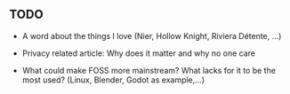 ## TODO

- A word about the things I love (Nier, Hollow Knight, Riviera Détente, ...)

- Privacy related article: Why does it matter and why no one care

- What could make FOSS more mainstream? What lacks for it to be the most used? (Linux, Blender, Godot as example,...)
